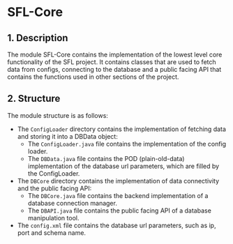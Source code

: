 # SFL-Core

## 1. Description

The module SFL-Core contains the implementation of the lowest level
core functionality of the SFL project. It contains classes that are 
used to fetch data from configs, connecting to the database and a 
public facing API that contains the functions used in other sections 
of the project.

## 2. Structure

The module structure is as follows:
- The `ConfigLoader` directory contains the implementation of fetching data 
  and storing it into a DBData object:
  - The `ConfigLoader.java` file contains the implementation of the 
    config loader.
  - The `DBData.java` file contains the POD (plain-old-data) implementation
    of the database url parameters, which are filled by the ConfigLoader.
- The `DBCore` directory contains the implementation of data connectivity and
  the public facing API:
  - The `DBCore.java` file contains the backend implementation of a database
    connection manager.
  - The `DBAPI.java` file contains the public facing API of a database 
    manipulation tool.
- The `config.xml` file contains the database url parameters, such as ip, 
  port and schema name.